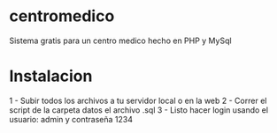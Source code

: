 # centromedico
Sistema gratis para un centro medico hecho en PHP y MySql
# Instalacion
1 - Subir todos los archivos a tu servidor local o en la web
2 - Correr el script de la carpeta datos el archivo .sql
3 - Listo hacer login usando el usuario: admin y contraseña 1234
